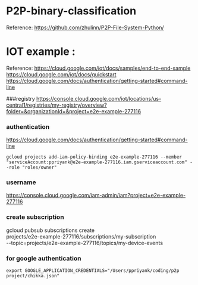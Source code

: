 # P2P-binary-classification

Reference: https://github.com/zhulinn/P2P-File-System-Python/

# IOT example :

Reference: https://cloud.google.com/iot/docs/samples/end-to-end-sample
https://cloud.google.com/iot/docs/quickstart
https://cloud.google.com/docs/authentication/getting-started#command-line



###registry
https://console.cloud.google.com/iot/locations/us-central1/registries/my-registry/overview?folder=&organizationId=&project=e2e-example-277116


### authentication 
https://cloud.google.com/docs/authentication/getting-started#command-line  

```gcloud projects add-iam-policy-binding e2e-example-277116 --member "serviceAccount:ppriyank@e2e-example-277116.iam.gserviceaccount.com" --role "roles/owner"```


### username 
https://console.cloud.google.com/iam-admin/iam?project=e2e-example-277116

### create subscription 
gcloud pubsub subscriptions create \
    projects/e2e-example-277116/subscriptions/my-subscription \
    --topic=projects/e2e-example-277116/topics/my-device-events


### for google authentication 

```export GOOGLE_APPLICATION_CREDENTIALS="/Users/ppriyank/coding/p2p project/chikka.json"```
